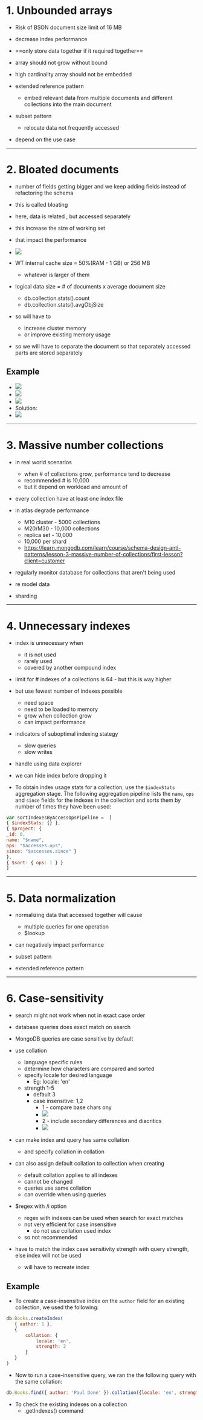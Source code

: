 # 1. Unbounded arrays
-  Risk of BSON document size limit of 16 MB
- decrease index performance

- ==only store data together if it required together==
- array should not grow without bound
- high cardinality array should not be embedded

- extended reference pattern 
	- embed relevant data from multiple documents and different collections into the main document
- subset pattern
	-  relocate data not frequently accessed

- depend on the use case
---
# 2. Bloated documents
- number of fields getting bigger and we keep adding fields instead of refactoring the schema
- this is called bloating
- here, data is related , but accessed separately

- this increase the size of working set
- that impact the performance
- ![](https://raw.githubusercontent.com/Synergy-io/Notes.io/main/assets/Pasted%20image%2020250302072605.png)
- WT internal cache size = 50%(RAM - 1 GB)  or 256 MB
	- whatever is larger of them
- logical data size = # of documents x average document size
	- db.collection.stats().count
	- db.collection.stats().avgObjSize

- so will have to
	- increase cluster memory 
	- or improve existing memory usage

- so we will have to separate the document so that separately accessed parts are stored separately

## Example
- ![](https://raw.githubusercontent.com/Synergy-io/Notes.io/main/assets/Pasted%20image%2020250302073200.png)
- ![](https://raw.githubusercontent.com/Synergy-io/Notes.io/main/assets/Pasted%20image%2020250302073232.png)
- ![](https://raw.githubusercontent.com/Synergy-io/Notes.io/main/assets/Pasted%20image%2020250302073245.png)
- Solution: 
- ![](https://raw.githubusercontent.com/Synergy-io/Notes.io/main/assets/Pasted%20image%2020250302073327.png)

---
# 3. Massive number collections
- in real world scenarios
	- when # of collections grow, performance tend to decrease
	- recommended # is 10,000
	- but it depend on workload and amount of 

- every collection have at least one index file
- in atlas degrade performance
	- M10 cluster - 5000 collections
	- M20/M30 - 10,000 collections
	- replica set - 10,000
	- 10,000 per shard
	- https://learn.mongodb.com/learn/course/schema-design-anti-patterns/lesson-3-massive-number-of-collections/first-lesson?client=customer

- regularly monitor database for collections that aren't being used
- re model data
- sharding 
---
# 4. Unnecessary indexes
- index is unnecessary when
	- it is not used
	- rarely used
	- covered by another compound index
- limit for # indexes of a collections is 64 - but this is way higher
- but use fewest number of indexes possible
	- need space 
	- need to be loaded to memory
	- grow when collection grow
	- can impact performance
- indicators of suboptimal indexing stategy
	- slow queries 
	- slow writes

- handle using data explorer

- we can hide index before dropping it

- To obtain index usage stats for a collection, use the `$indexStats` aggregation stage. The following aggregation pipeline lists the `name`, `ops` and `since` fields for the indexes in the collection and sorts them by number of times they have been used:
```js
var sortIndexesByAccessOpsPipeline =  [ 
{ $indexStats: {} },
{ $project: { 
_id: 0,
name: "$name",
ops: "$accesses.ops",
since: "$accesses.since" }
},
{ $sort: { ops: 1 } }
]
```
---
# 5. Data normalization
- normalizing data that accessed together will cause
	 - multiple queries for one operation 
	- $lookup
- can negatively impact performance

- subset pattern
- extended reference pattern
---
# 6.  Case-sensitivity
- search might not work when not in exact case order
- database queries does exact match on search
- MongoDB queries are case sensitive by default

- use collation
	- language specific rules
	- determine how characters are compared and sorted
	- specify locale for desired language
		- Eg: locale: 'en'
	- strength 1-5
		- default 3
		- case insensitive: 1,2
			- 1 - compare base chars ony
			- ![](https://raw.githubusercontent.com/Synergy-io/Notes.io/main/assets/Pasted%20image%2020250302081530.png)
			- 2 - include secondary differences and diacritics
			- ![](https://raw.githubusercontent.com/Synergy-io/Notes.io/main/assets/Pasted%20image%2020250302081615.png)
		
- can make index and query has same collation
	- and specify collation in collation
- can also assign default collation to collection when creating
	- default collation applies to all indexes
	- cannot be changed
	- queries use same collation
	- can override when using queries
- $regex with /i option
	- regex with indexes can be used when search for exact matches
	- not very efficient for case insensitive
		- do not use collation used index
	- so not recommended

- have to match the index case sensitivity strength with query strength, else index will not be used
	- will have to recreate index
## Example
- To create a case-insensitive index on the `author` field for an existing collection, we used the following:
```js
db.Books.createIndex(
   { author: 1 },
   {
       collation: {
           locale: 'en',
           strength: 2
       }
   }
)
```
- Now to run a case-insensitive query, we ran the the following query with the same collation:
```js
db.Books.find({ author: 'Paul Done' }).collation({locale: 'en', strength: 2})
```
- To check the existing indexes on a collection
	- .getIndexes() command